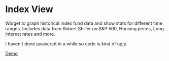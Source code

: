 # Index View

Widget to graph historical index fund data and show stats for different time ranges. Includes data from Robert Shiller on S&P 500, Housing prices, Long interest rates and more.

I haven't done javascript in a while so code is kind of ugly.

[Demo](http://thume.ca/indexView)

